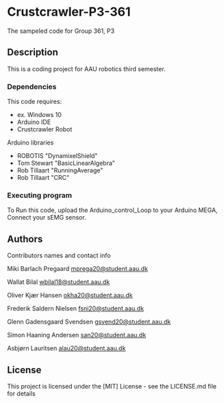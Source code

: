 # Crustcrawler-P3-361

The sampeled code for Group 361, P3

## Description

This is a coding project for AAU robotics third semester.


### Dependencies
This code requires:
* ex. Windows 10
* Arduino IDE
* Crustcrawler Robot

Arduino libraries
* ROBOTIS "DynamixelShield"
* Tom Stewart "BasicLinearAlgebra"
* Rob Tillaart "RunningAverage"
* Rob Tillaart "CRC"

### Executing program
To Run this code, upload the Arduino_control_Loop to your Arduino MEGA, Connect your sEMG sensor.


## Authors

Contributors names and contact info

Miki Barlach Pregaard
  mprega20@student.aau.dk

Wallat Bilal
  wbilal18@student.aau.dk
 
Oliver Kjær Hansen
  okha20@student.aau.dk
  
Frederik Saldern Nielsen
  fsni20@student.aau.dk
  
Glenn Gadensgaard Svendsen
  gsvend20@student.aau.dk
  
Simon Haaning Andersen
  san20@student.aau.dk

  Asbjørn Lauritsen
alau20@student.aau.dk
 


## License

This project is licensed under the [MIT] License - see the LICENSE.md file for details

